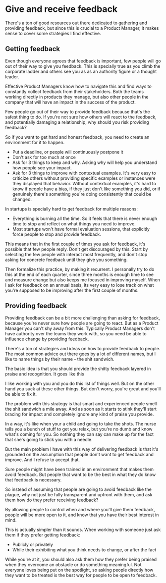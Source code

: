 # Give and receive feedback

There's a ton of good resources out there dedicated to gathering and providing feedback,
but since this is crucial to a Product Manager, it makes sense to cover some
strategies I find effective.

## Getting feedback

Even though everyone agrees that feedback is important, few people will go out of
their way to give you feedback. This is specially true as you climb the corporate
ladder and others see you as as an authority figure or a thought leader.

Effective Product Managers know how to navigate this and find ways to constantly
collect feedback from their stakeholders. Both the teams working directly in
products they manage, but also other people in the company that will have an
impact in the success of the product.

Few people go out of their way to provide feedback because that's the safest
thing to do. If you're not sure how others will react to the feedback, and
potentially damaging a relationship, why should you risk providing feedback?

So if you want to get hard and honest feedback, you need to create an environment
for it to happen.

- Put a deadline, or people will continuously postpone it
- Don't ask for too much at once
- Ask for 3 things to keep and why. Asking why will help you understand how people
see your impact.
- Ask for 3 things to improve with contextual examples. It's very easy to criticize
others without providing specific examples or instances were they displayed that
behavior. Without contextual examples, it's hard to know if people have a bias, if
they just don't like something you did, or if genuinely there's something you're
doing consistently that could be changed.

In startups is specially hard to get feedback for multiple reasons:

* Everything is burning all the time. So it feels that there is never enough time to
stop and reflect on what things you need to improve.
* Most startups won't have formal evaluation sessions, that explicitly force people to
stop and provide feedback.

This means that in the first couple of times you ask for feedback, it's possible that
few people reply. Don't get discouraged by this. Start by selecting the few people with
interact most frequently, and don't stop asking for concrete feedback until they give
you something.

Then formalize this practice, by making it recurrent. I personally try to do this at the
end of each quarter, since three months is enough time to see and measure change but also
keeps me focused in improving myself. When I ask for feedback on an annual basis, its
very easy to lose track on what you're supposed to be improving after the first couple
of months.

## Providing feedback

Providing feedback can be a bit more challenging than asking for feedback, because you're
never sure how people are going to react.
But as a Product Manager you can't shy away from this. Typically Product Managers don't
have authority over the teams they work with, so you need be able to influence change
by providing feedback.

There's a ton of strategies and ideas on how to provide feedback to people. The most
common advice out there goes by a lot of different names, but I like to name things
by their name - the shit sandwich.

The basic idea is that you should provide the shitty feedback layered in praise and
recognition. It goes like this

I like working with you and you do this list of things well. But on the other hand
you suck at these other things. But don't worry, you're great and you'll be able to
fix it.

The problem with this strategy is that smart and experienced people smell the shit
sandwich a mile away. And as soon as it starts to stink they'll start bracing for
impact and completely ignore any kind of praise you provide.

In a way, it's like when your a child and going to take the shots. The nurse tells
you a bunch of stuff to get you relax, but you're no dumb and know what's coming
for you. So nothing they can say can make up for the fact that she's going to
stick you with a needle.

But the main problem I have with this way of delivering feedback is that it's grounded
on the assumption that people don't want to get feedback and improve. And I
refuse to accept that.

Sure people might have been trained in an environment that makes them avoid
feedback. But people that want to be the best in what they do know that feedback
is necessary.

So instead of assuming that people are going to avoid feedback like the plague, why
not just be fully transparent and upfront with them, and ask them how do they
prefer receiving feedback?

By allowing people to control when and where you'll give them feedback, people will
be more open to it, and know that you have their best interest in mind.

This is actually simpler than it sounds. When working with someone just ask them
if they prefer getting feedback:

* Publicly or privately
* While their exhibiting what you think needs to change, or after the fact

While you're at it, you should also ask them how they prefer being praised when
they overcome an obstacle or do something meaningful. Not everyone loves being
put on the spotlight, so asking people directly how they want to be treated is
the best way for people to be open to feedback.
